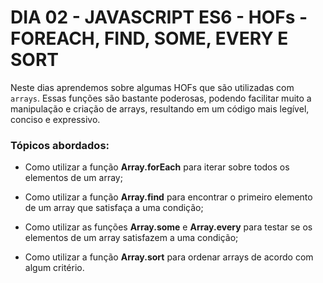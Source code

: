 # DIA 02 - JAVASCRIPT ES6 - HOFs - FOREACH, FIND, SOME, EVERY E SORT

Neste dias aprendemos sobre algumas HOFs que são utilizadas com `arrays`. Essas funções são bastante poderosas, podendo facilitar muito a manipulação e criação de arrays, resultando em um código mais legível, conciso e expressivo.

### Tópicos abordados:

- Como utilizar a função **Array.forEach** para iterar sobre todos os elementos de um array;

- Como utilizar a função **Array.find** para encontrar o primeiro elemento de um array que satisfaça a uma condição;

- Como utilizar as funções **Array.some** e **Array.every** para testar se os elementos de um array satisfazem a uma condição;

- Como utilizar a função **Array.sort** para ordenar arrays de acordo com algum critério.